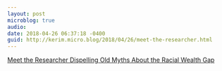 ```yaml
---
layout: post
microblog: true
audio: 
date: 2018-04-26 06:37:18 -0400
guid: http://kerim.micro.blog/2018/04/26/meet-the-researcher.html
---
```

[Meet the Researcher Dispelling Old Myths About the Racial Wealth Gap](http://psmag.com/economics/meet-the-researcher-dispelling-old-myths-about-the-racial-wealth-gap)
